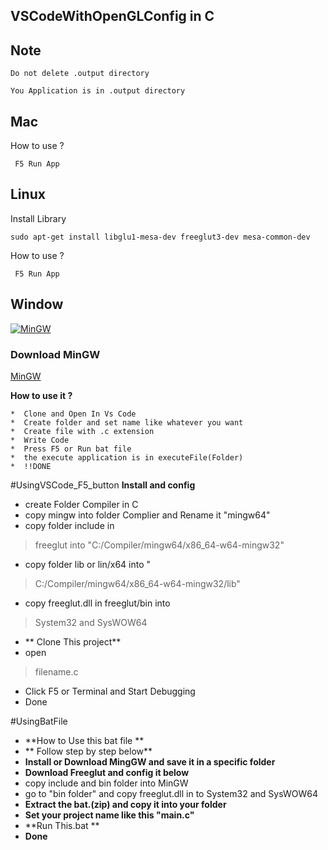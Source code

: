 ## VSCodeWithOpenGLConfig in C 

## Note 
 `Do not delete .output directory `
 
 
 `You Application is in .output directory `
## Mac

How to use ?
    
    
` F5 Run App`

## Linux
    
 Install Library
 
 `sudo apt-get install libglu1-mesa-dev freeglut3-dev mesa-common-dev`
 
 
How to use ?
    
    
` F5 Run App`
## Window
[![MinGW](https://encrypted-tbn0.gstatic.com/images?q=tbn%3AANd9GcREEsFrL6Kv957dRSleOBm4qk7PISpJbImrbiDfmOC7K2vGCkER)](https://drive.google.com/open?id=147LGO_bCFHSqdZ6j1835qJb7XRS6-bZj)
### Download MinGW
[MinGW](https://drive.google.com/open?id=147LGO_bCFHSqdZ6j1835qJb7XRS6-bZj)

**How to use it ?**
``` 
*  Clone and Open In Vs Code
*  Create folder and set name like whatever you want
*  Create file with .c extension
*  Write Code
*  Press F5 or Run bat file 
*  the execute application is in executeFile(Folder)
*  !!DONE
```

#UsingVSCode_F5_button
**Install and config**
* create Folder Compiler in C
* copy mingw into folder Complier and Rename it "mingw64"
* copy folder include in 
>  freeglut into "C:/Compiler/mingw64/x86_64-w64-mingw32"
* copy folder lib or lin/x64 into "
>  C:/Compiler/mingw64/x86_64-w64-mingw32/lib"
* copy freeglut.dll in freeglut/bin into 
> System32 
and 
> SysWOW64 
* ** Clone This project**
* open 
> filename.c 
* Click F5 or Terminal and Start Debugging
* Done


#UsingBatFile
* **How to Use this bat file **
* ** Follow step by step below**
* **Install or Download MingGW and save it in a specific folder**
* **Download Freeglut and config it below**
* copy include and bin folder into MinGW
* go to "bin folder" and copy freeglut.dll in to System32 and SysWOW64
* **Extract the bat.(zip) and copy it into your folder**
* **Set your project name like this "main.c"**
* **Run This.bat **
* **Done**